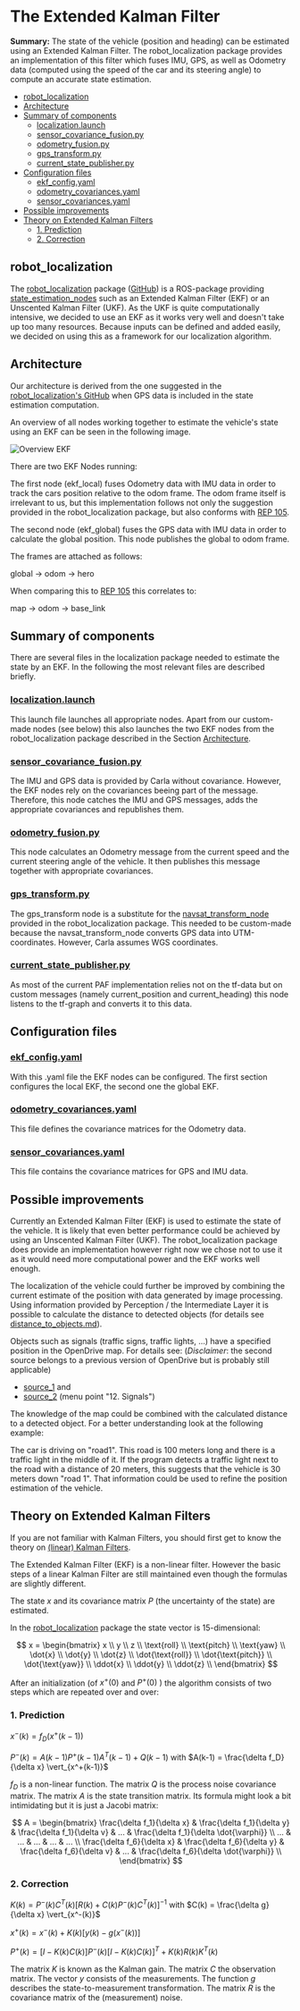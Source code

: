 # The Extended Kalman Filter

**Summary:**
The state of the vehicle (position and heading) can be estimated using an Extended Kalman Filter.
The robot_localization package provides an implementation of this filter which fuses IMU, GPS, as well as Odometry data (computed using the speed of the car and its steering angle) to compute an accurate state estimation.

- [robot\_localization](#robot_localization)
- [Architecture](#architecture)
- [Summary of components](#summary-of-components)
  - [localization.launch](#localizationlaunch)
  - [sensor\_covariance\_fusion.py](#sensor_covariance_fusionpy)
  - [odometry\_fusion.py](#odometry_fusionpy)
  - [gps\_transform.py](#gps_transformpy)
  - [current\_state\_publisher.py](#current_state_publisherpy)
- [Configuration files](#configuration-files)
  - [ekf\_config.yaml](#ekf_configyaml)
  - [odometry\_covariances.yaml](#odometry_covariancesyaml)
  - [sensor\_covariances.yaml](#sensor_covariancesyaml)
- [Possible improvements](#possible-improvements)
- [Theory on Extended Kalman Filters](#theory-on-extended-kalman-filters)
  - [1. Prediction](#1-prediction)
  - [2. Correction](#2-correction)

## robot_localization

The [robot_localization](http://docs.ros.org/en/melodic/api/robot_localization/html/index.html) package ([GitHub](https://github.com/cra-ros-pkg/robot_localization))
is a ROS-package providing [state_estimation_nodes](https://github.com/cra-ros-pkg/robot_localization/blob/ros2/doc/state_estimation_nodes.rst)
such as an Extended Kalman Filter (EKF) or an Unscented Kalman Filter (UKF).
As the UKF is quite computationally intensive, we decided to use an EKF as it works very well and doesn't take up too many resources.
Because inputs can be defined and added easily, we decided on using this as a framework for our localization algorithm.

## Architecture

Our architecture is derived from the one suggested in the [robot_localization's GitHub](https://github.com/cra-ros-pkg/robot_localization/blob/ros2/doc/integrating_gps.rst) when GPS data is included in the state estimation computation.

An overview of all nodes working together to estimate the vehicle's state using an EKF can be seen in the following image.

![Overview EKF](../../doc/assets/localization/overview_ekf.jpeg)

There are two EKF Nodes running:

The first node (ekf_local) fuses Odometry data with IMU data in order to track the cars position relative to the odom frame.
The odom frame itself is irrelevant to us, but this implementation follows not only the suggestion provided in the robot_localization package, but also conforms with [REP 105](https://www.ros.org/reps/rep-0105.html).

The second node (ekf_global) fuses the GPS data with  IMU data in order to calculate the global position.
This node publishes the global to odom frame.

The frames are attached as follows:

global $\rightarrow$ odom $\rightarrow$ hero

When comparing this to [REP 105](https://www.ros.org/reps/rep-0105.html) this correlates to:

map $\rightarrow$ odom $\rightarrow$ base_link

## Summary of components

There are several files in the localization package needed to estimate the state by an EKF.
In the following the most relevant files are described briefly.

### [localization.launch](../../code/localization/launch/localization.launch)

This launch file launches all appropriate nodes.
Apart from our custom-made nodes (see below) this also launches the two EKF nodes from the robot_localization package described in the Section [Architecture](#architecture).

### [sensor_covariance_fusion.py](../../code/localization/src/sensor_covariance_fusion.py)

The IMU and GPS data is provided by Carla without covariance.
However, the EKF nodes rely on the covariances beeing part of the message.
Therefore, this node catches the IMU and GPS messages, adds the appropriate covariances and republishes them.

### [odometry_fusion.py](../../code/localization/src/odometry_fusion.py)

This node calculates an Odometry message from the current speed and the current steering angle of the vehicle.
It then publishes this message together with appropriate covariances.

### [gps_transform.py](../../code/localization/src/gps_transform.py)

The gps_transform node is a substitute for the [navsat_transform_node](http://docs.ros.org/en/melodic/api/robot_localization/html/integrating_gps.html#using-navsat-transform-node) provided in the robot_localization package.
This needed to be custom-made because the navsat_transform_node converts GPS data into UTM-coordinates.
However, Carla assumes WGS coordinates.

### [current_state_publisher.py](../../code/localization/src/current_state_publisher.py)

As most of the current PAF implementation relies not on the tf-data but on custom messages (namely current_position and current_heading) this node listens to the tf-graph and converts it to this data.

## Configuration files

### [ekf_config.yaml](../../code/localization/config/ekf_config.yaml)

With this .yaml file the EKF nodes can be configured.
The first section configures the local EKF, the second one the global EKF.

### [odometry_covariances.yaml](../../code/localization/config/odometry_covariances.yaml)

This file defines the covariance matrices for the Odometry data.

### [sensor_covariances.yaml](../../code/localization/config/sensor_covariances.yaml)

This file contains the covariance matrices for GPS and IMU data.

## Possible improvements

Currently an Extended Kalman Filter (EKF) is used to estimate the state of the vehicle.
It is likely that even better performance could be achieved by using an Unscented Kalman Filter (UKF).
The robot_localization package does provide an implementation however right now we chose not to use it as it would need more computational power and the EKF works well enough.

The localization of the vehicle could further be improved by combining the current estimate of the position with data generated by image processing.
Using information provided by Perception / the Intermediate Layer it is possible to calculate the distance to detected objects (for details see [distance_to_objects.md](../perception/distance_to_objects.md)).

Objects such as signals (traffic signs, traffic lights, ...) have a specified position in the OpenDrive map.
For details see: (_Disclaimer_: the second source belongs to a previous version of OpenDrive but is probably still applicable)

- [source_1](https://www.asam.net/standards/detail/opendrive/) and
- [source_2](https://www.asam.net/index.php?eID=dumpFile&t=f&f=4422&token=e590561f3c39aa2260e5442e29e93f6693d1cccd#top-016f925e-bfe2-481d-b603-da4524d7491f) (menu point "12. Signals")

The knowledge of the map could be combined with the calculated distance to a detected object. For a better understanding look at the following example:

The car is driving on "road1". This road is 100 meters long and there is a traffic light in the middle of it.
If the program detects a traffic light next to the road with a distance of 20 meters, this suggests that the vehicle is 30 meters down "road 1".
That information could be used to refine the position estimation of the vehicle.

## Theory on Extended Kalman Filters

If you are not familiar with Kalman Filters, you should first get to know the theory on [(linear) Kalman Filters](kalman_filter.md).

The Extended Kalman Filter (EKF) is a non-linear filter.
However the basic steps of a linear Kalman Filter are still maintained even though the formulas are slightly different.

The state $x$ and its covariance matrix $P$ (the uncertainty of the state) are estimated.

In the [robot_localization](https://docs.ros.org/en/melodic/api/robot_localization/html/index.html) package the state vector is 15-dimensional:

$$
x =
\begin{bmatrix}
  x \\
  y \\
  z \\
  \text{roll} \\
  \text{pitch} \\
  \text{yaw} \\
  \dot{x} \\
  \dot{y} \\
  \dot{z} \\
  \dot{\text{roll}} \\
  \dot{\text{pitch}} \\
  \dot{\text{yaw}} \\
  \ddot{x} \\
  \ddot{y} \\
  \ddot{z} \\
\end{bmatrix}
$$

After an initialization (of $x^+(0)$ and $P^+(0)$ ) the algorithm consists of two steps which are repeated over and over:

### 1. Prediction

$x^-(k) = f_D(x^+(k-1))$

$P^-(k) = A(k-1) P^+(k-1)A^T(k-1) + Q(k-1)$ with $A(k-1) = \frac{\delta f_D}{\delta x} \vert_{x^+(k-1)}$

$f_D$ is a non-linear function.
The matrix $Q$ is the process noise covariance matrix.
The matrix $A$ is the state transition matrix.
Its formula might look a bit intimidating but it is just a Jacobi matrix:

$$
A =
\begin{bmatrix}
    \frac{\delta f_1}{\delta x} & \frac{\delta f_1}{\delta y} & \frac{\delta f_1}{\delta v} & ... & \frac{\delta f_1}{\delta \dot{\varphi}} \\
    ... & ... & ... & ... & ... \\
    \frac{\delta f_6}{\delta x} & \frac{\delta f_6}{\delta y} & \frac{\delta f_6}{\delta v} & ... & \frac{\delta f_6}{\delta \dot{\varphi}} \\
\end{bmatrix}
$$

### 2. Correction

$K(k) = P^-(k)C^T(k) [R(k) + C(k)P^-(k)C^T(k)]^{-1}$ with $C(k) = \frac{\delta g}{\delta x} \vert_{x^-(k)}$

$x^+(k) = x^-(k) + K(k) [y(k) - g(x^-(k))]$

$P^+(k) = [I - K(k)C(k)]P^-(k) [I - K(k)C(k)]^T + K(k)R(k)K^T(k)$

The matrix $K$ is known as the Kalman gain.
The matrix $C$ the observation matrix.
The vector $y$ consists of the measurements.
The function $g$ describes the state-to-measurement transformation.
The matrix $R$ is the covariance matrix of the (measurement) noise.
